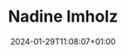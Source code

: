 ---
title: "Nadine Imholz"
date: 2024-01-29T11:08:07+01:00
draft: false
image: "img/default.jpg"
weight: 1
description: Racing Team Coordination
---